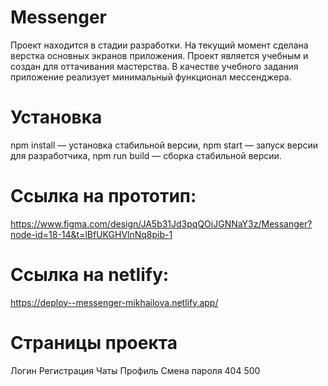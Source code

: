 # Messenger

Проект находится в стадии разработки. На текущий момент сделана верстка основных экранов приложения. 
Проект является учебным и создан для оттачивания мастерства. В качестве учебного задания приложение реализует минимальный функционал мессенджера.

# Установка

npm install — установка стабильной версии,
npm start — запуск версии для разработчика,
npm run build — сборка стабильной версии. 

# Ссылка на прототип: 
https://www.figma.com/design/JA5b31Jd3pqQOiJGNNaY3z/Messanger?node-id=18-14&t=lBfUKGHVlnNq8pib-1

# Ссылка на netlify: 
https://deploy--messenger-mikhailova.netlify.app/

# Страницы проекта

  Логин
  Регистрация
  Чаты
  Профиль
  Смена пароля
  404
  500
  
  